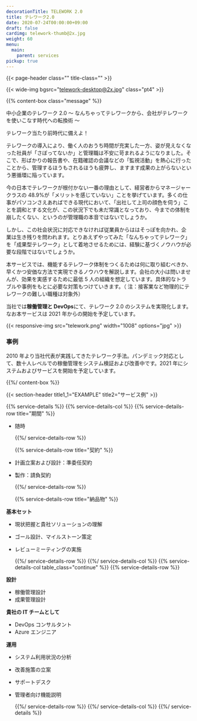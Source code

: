 ```yaml
---
decorationTitle: TELEWORK 2.0
title: テレワーク2.0
date: 2020-07-24T00:00:00+09:00
draft: false
cardimg: telework-thumb@2x.jpg
weight: 60
menu:
  main:
    parent: services
pickup: true
---
```


{{< page-header class="" title-class="" >}}

{{< wide-img bgsrc="telework-desktop@2x.jpg" class="pt4" >}}

{{% content-box class="message" %}}

中小企業のテレワーク 2.0
～ なんちゃってテレワークから、会社がテレワークを使いこなす時代への転換術 ～

テレワーク当たり前時代に備えよ！

テレワークの導入により、働く人のおうち時間が充実した一方、姿が見えなくなった社員が「さぼってないか」と管理職は不安に苛まれるようになりました。そこで、形ばかりの報告書や、在籍確認の会議などの「監視活動」を熱心に行ったことから、管理するほうもされるほうも疲弊し、ますます成果の上がらないという悪循環に陥っています。

今の日本でテレワークが根付かない一番の理由として、経営者からマネージャークラスの 48.9%が「メリットを感じていない」ことを挙げています。多くの仕事がパソコンさえあればできる現代において、「出社して上司の顔色を伺う」ことを調和とする文化が、この状況下でも未だ常識となっており、今までの体制を崩したくない、というのが管理職の本音ではないでしょうか。

しかし、この社会状況に対応できなければ従業員からははそっぽを向かれ、企業は生き残りを問われます。とりあえずやってみた「なんちゃってテレワーク」を「成果型テレワーク」として着地させるためには、経験に基づくノウハウが必要な段階ではないでしょうか。

本サービスでは、機能するテレワーク体制をつくるためは何に取り組むべきか、早くかつ安価な方法で実現できるノウハウを解説します。会社の大小は問いませんが、効果を実感するために最低 5 人の組織を想定しています。具体的なトラブルや事例をもとに必要な対策もつけていきます。（ 注：接客業など物理的にテレワークの難しい職種は対象外）

当社では**稼働管理と DevOps**にて、テレワーク 2.0 のシステムを実現化します。なお本サービスは 2021 年からの開始を予定しています。

{{< responsive-img src="telework.png" width="1008" options="jpg" >}}

### 事例

2010 年より当社代表が実践してきたテレワーク手法。パンデミック対応として、数十人レベルでの稼働管理をシステム検証および改善中です。2021 年にシステムおよびサービスを開始を予定しています。

{{%/ content-box %}}

{{< section-header title1_1="EXAMPLE" title2="サービス例" >}}

{{% service-details %}}
{{% service-details-col %}}
{{% service-details-row title="期間" %}}

- 随時

  {{%/ service-details-row %}}

  {{% service-details-row title="契約" %}}

- 計画立案および設計：準委任契約
- 製作：請負契約

  {{%/ service-details-row %}}

  {{% service-details-row title="納品物" %}}

**基本セット**

- 現状把握と貴社ソリューションの理解
- ゴール設計、マイルストーン策定
- レビューミーティングの実施

  {{%/ service-details-row %}}
  {{%/ service-details-col %}}
  {{% service-details-col table_class="continue" %}}
  {{% service-details-row %}}

**設計**

- 稼働管理設計
- 成果管理設計

**貴社の IT チームとして**

- DevOps コンサルタント
- Azure エンジニア

**運用**

- システム利用状況の分析
- 改善施策の立案
- サポートデスク
- 管理者向け機能説明

  {{%/ service-details-row %}}
  {{%/ service-details-col %}}
  {{%/ service-details %}}
